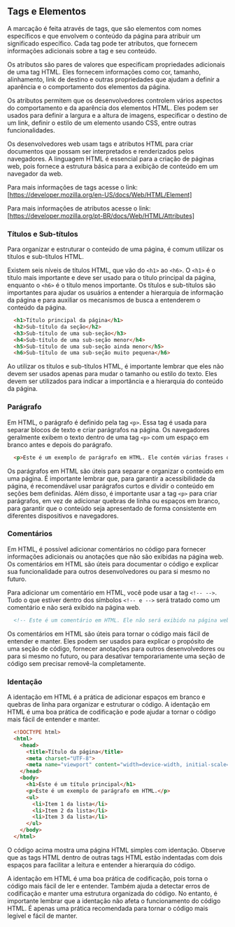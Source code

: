 ## Tags e Elementos

A marcação é feita através de tags, que são elementos com nomes específicos e que envolvem o conteúdo da página para atribuir um significado específico. Cada tag pode ter atributos, que fornecem informações adicionais sobre a tag e seu conteúdo.

Os atributos são pares de valores que especificam propriedades adicionais de uma tag HTML. Eles fornecem informações como cor, tamanho, alinhamento, link de destino e outras propriedades que ajudam a definir a aparência e o comportamento dos elementos da página.

Os atributos permitem que os desenvolvedores controlem vários aspectos do comportamento e da aparência dos elementos HTML. Eles podem ser usados para definir a largura e a altura de imagens, especificar o destino de um link, definir o estilo de um elemento usando CSS, entre outras funcionalidades.

Os desenvolvedores web usam tags e atributos HTML para criar documentos que possam ser interpretados e renderizados pelos navegadores. A linguagem HTML é essencial para a criação de páginas web, pois fornece a estrutura básica para a exibição de conteúdo em um navegador da web.

Para mais informações de tags acesse o link:
[https://developer.mozilla.org/en-US/docs/Web/HTML/Element]

Para mais informações de atributos acesse o link:
[https://developer.mozilla.org/pt-BR/docs/Web/HTML/Attributes]

### Títulos e Sub-títulos

Para organizar e estruturar o conteúdo de uma página, é comum utilizar os títulos e sub-títulos HTML.

Existem seis níveis de títulos HTML, que vão do `<h1>` ao `<h6>`. O `<h1>` é o título mais importante e deve ser usado para o título principal da página, enquanto o `<h6>` é o título menos importante. Os títulos e sub-títulos são importantes para ajudar os usuários a entender a hierarquia de informação da página e para auxiliar os mecanismos de busca a entenderem o conteúdo da página.

```html
  <h1>Título principal da página</h1>
  <h2>Sub-título da seção</h2>
  <h3>Sub-título de uma sub-seção</h3>
  <h4>Sub-título de uma sub-seção menor</h4>
  <h5>Sub-título de uma sub-seção ainda menor</h5>
  <h6>Sub-título de uma sub-seção muito pequena</h6>
```

Ao utilizar os títulos e sub-títulos HTML, é importante lembrar que eles não devem ser usados apenas para mudar o tamanho ou estilo do texto. Eles devem ser utilizados para indicar a importância e a hierarquia do conteúdo da página.

### Parágrafo

Em HTML, o parágrafo é definido pela tag `<p>`. Essa tag é usada para separar blocos de texto e criar parágrafos na página. Os navegadores geralmente exibem o texto dentro de uma tag `<p>` com um espaço em branco antes e depois do parágrafo.

```html
  <p>Este é um exemplo de parágrafo em HTML. Ele contém várias frases que são separadas por pontos finais. O texto dentro de um parágrafo pode incluir formatação, como negrito, itálico, sublinhado e outros elementos HTML.</p>
```

Os parágrafos em HTML são úteis para separar e organizar o conteúdo em uma página. É importante lembrar que, para garantir a acessibilidade da página, é recomendável usar parágrafos curtos e dividir o conteúdo em seções bem definidas. Além disso, é importante usar a tag `<p>` para criar parágrafos, em vez de adicionar quebras de linha ou espaços em branco, para garantir que o conteúdo seja apresentado de forma consistente em diferentes dispositivos e navegadores.

### Comentários

Em HTML, é possível adicionar comentários no código para fornecer informações adicionais ou anotações que não são exibidas na página web. Os comentários em HTML são úteis para documentar o código e explicar sua funcionalidade para outros desenvolvedores ou para si mesmo no futuro.

Para adicionar um comentário em HTML, você pode usar a tag `<!-- -->`. Tudo o que estiver dentro dos símbolos `<!-- e -->` será tratado como um comentário e não será exibido na página web.

```html
  <!-- Este é um comentário em HTML. Ele não será exibido na página web, mas pode ser útil para documentar o código ou fornecer anotações adicionais. -->
```

Os comentários em HTML são úteis para tornar o código mais fácil de entender e manter. Eles podem ser usados para explicar o propósito de uma seção de código, fornecer anotações para outros desenvolvedores ou para si mesmo no futuro, ou para desativar temporariamente uma seção de código sem precisar removê-la completamente.

### Identação

A identação em HTML é a prática de adicionar espaços em branco e quebras de linha para organizar e estruturar o código. A identação em HTML é uma boa prática de codificação e pode ajudar a tornar o código mais fácil de entender e manter.

```html
  <!DOCTYPE html>
  <html>
    <head>
      <title>Título da página</title>
      <meta charset="UTF-8">
      <meta name="viewport" content="width=device-width, initial-scale=1.0">
    </head>
    <body>
      <h1>Este é um título principal</h1>
      <p>Este é um exemplo de parágrafo em HTML.</p>
      <ul>
        <li>Item 1 da lista</li>
        <li>Item 2 da lista</li>
        <li>Item 3 da lista</li>
      </ul>
    </body>
  </html>
```

O código acima mostra uma página HTML simples com identação. Observe que as tags HTML dentro de outras tags HTML estão indentadas com dois espaços para facilitar a leitura e entender a hierarquia do código.

A identação em HTML é uma boa prática de codificação, pois torna o código mais fácil de ler e entender. Também ajuda a detectar erros de codificação e manter uma estrutura organizada do código. No entanto, é importante lembrar que a identação não afeta o funcionamento do código HTML. É apenas uma prática recomendada para tornar o código mais legível e fácil de manter.
